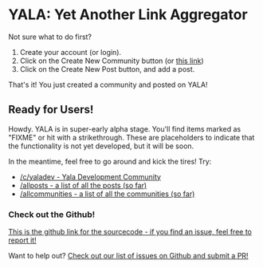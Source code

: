 # YALA: Yet Another Link Aggregator

Not sure what to do first?

1. Create your account (or login).
2. Click on the Create New Community button (or [this link](/create-community))
3. Click on the Create New Post button, and add a post.

That's it! You just created a community and posted on YALA!

## Ready for Users!

Howdy. YALA is in super-early alpha stage. You'll find items marked as "FIXME" or hit with a strikethrough. These are placeholders to indicate that the functionality is not yet developed, but it will be soon.

In the meantime, feel free to go around and kick the tires! Try:

- [/c/yaladev - Yala Development Community](/c/yaladev)
- [/allposts - a list of all the posts (so far)](/allposts)
- [/allcommunities - a list of all the communities (so far)](/allcommunities)

### Check out the Github!

[This is the github link for the sourcecode - if you find an issue, feel free to report it!](https://github.com/kerryboyko/yala-superfly)

Want to help out? [Check out our list of issues on Github and submit a PR!](https://github.com/kerryboyko/yala-superfly/issues)
